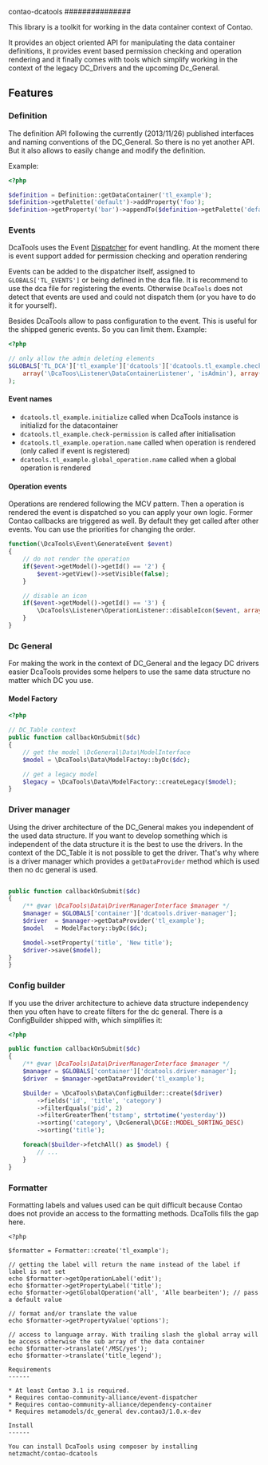 contao-dcatools
###############

This library is a toolkit for working in the data container context of Contao.

It provides an object oriented API for manipulating the data container definitions, it provides event based permission
checking and operation rendering and it finally comes with tools which simplify working in the context of the legacy
DC_Drivers and the upcoming Dc_General.

Features
------

### Definition ###

The definition API following the currently (2013/11/26) published interfaces and naming conventions of the DC_General. So
there is no yet another API. But it also allows to easily change and modify the definition.

Example:
```php
<?php

$definition = Definition::getDataContainer('tl_example');
$definition->getPalette('default')->addProperty('foo');
$definition->getProperty('bar')->appendTo($definition->getPalette('default'), 'foo', Definition::BEFORE);
```

### Events ###

DcaTools uses the Event [Dispatcher](https://github.com/contao-community-alliance/event-dispatcher) for event handling.
At the moment there is event support added for permission checking and operation rendering

Events can be added to the dispatcher itself, assigned to `GLOBALS['TL_EVENTS']` or being defined in the dca file. It is
recommend to use the dca file for registering the events. Otherwise `DcaTools` does not detect that events are used and
could not dispatch them (or you have to do it for yourself).

Besides DcaTools allow to pass configuration to the event. This is useful for the shipped generic events. So you can
limit them. Example:

```php
<?php

// only allow the admin deleting elements
$GLOBALS['TL_DCA']['tl_example']['dcatools']['dcatools.tl_example.check-permission'][] = array (
	array('\DcaToos\Listener\DataContainerListener', 'isAdmin'), array('act' => array('delete', 'deleteAll'))
);
```

#### Event names ####

 * `dcatools.tl_example.initialize` called when DcaTools instance is initializd for the datacontainer
 * `dcatools.tl_example.check-permission` is called after initialisation
 * `dcatools.tl_example.operation.name` called when operation is rendered (only called if event is registered)
 * `dcatools.tl_example.global_operation.name` called when a global operation is rendered


#### Operation events ###

Operations are rendered following the MCV pattern. Then a operation is rendered the event is dispatched so you can
apply your own logic. Former Contao callbacks are triggered as well. By default they get called after other events. You
can use the priorities for changing the order.

```php
function(\DcaTools\Event\GenerateEvent $event)
{
	// do not render the operation
	if($event->getModel()->getId() == '2') {
		$event->getView()->setVisible(false);
	}

	// disable an icon
	if($event->getModel()->getId() == '3') {
		\DcaTools\Listener\OperationListener::disableIcon($event, array('value' => true));
	}
}
```

### Dc General ###

For making the work in the context of DC_General and the legacy DC drivers easier DcaTools provides some helpers to use
the same data structure no matter which DC you use.

#### Model Factory ####
```php
<?php

// DC_Table context
public function callbackOnSubmit($dc)
{
	// get the model \DcGeneral\Data\ModelInterface
	$model = \DcaTools\Data\ModelFactoy::byDc($dc);

	// get a legacy model
	$legacy = \DcaTools\Data\ModelFactory::createLegacy($model);
}
```

### Driver manager ###

Using the driver architecture of the DC_General makes you independent of the used data structure. If you want to develop
something which is independent of the data structure it is the best to use the drivers. In the context of the DC_Table
it is not possible to get the driver. That's why where is a driver manager which provides a `getDataProvider` method which
is used then no dc general is used.

```php

public function callbackOnSubmit($dc)
{
	/** @var \DcaTools\Data\DriverManagerInterface $manager */
	$manager = $GLOBALS['container']['dcatools.driver-manager'];
	$driver	 = $manager->getDataProvider('tl_example');
	$model	 = ModelFactory::byDc($dc);

	$model->setProperty('title', 'New title');
	$driver->save($model);
}
}
```

### Config builder ###

If you use the driver architecture to achieve data structure independency then you often have to create filters for the
dc general. There is a ConfigBuilder shipped with, which simplifies it:

```php
<?php

public function callbackOnSubmit($dc)
{
	/** @var \DcaTools\Data\DriverManagerInterface $manager */
	$manager = $GLOBALS['container']['dcatools.driver-manager'];
    $driver	 = $manager->getDataProvider('tl_example');

    $builder = \DcaTools\Data\ConfigBuilder::create($driver)
    	->fields('id', 'title', 'category')
    	->filterEquals('pid', 2)
    	->filterGreaterThen('tstamp', strtotime('yesterday'))
    	->sorting('category', \DcGeneral\DCGE::MODEL_SORTING_DESC)
    	->sorting('title');

    foreach($builder->fetchAll() as $model) {
    	// ...
    }
}
```

### Formatter ###

Formatting labels and values used can be quit difficult because Contao does not provide an access to the formatting
methods. DcaTolls fills the gap here.

```
<?php

$formatter = Formatter::create('tl_example');

// getting the label will return the name instead of the label if label is not set
echo $formatter->getOperationLabel('edit');
echo $formatter->getPropertyLabel('title');
echo $formatter->getGlobalOperation('all', 'Alle bearbeiten'); // pass a default value

// format and/or translate the value
echo $formatter->getPropertyValue('options');

// access to language array. With trailing slash the global array will be access otherwise the sub array of the data container
echo $formatter->translate('/MSC/yes');
echo $formatter->translate('title_legend');

Requirements
------

* At least Contao 3.1 is required.
* Requires contao-community-alliance/event-dispatcher
* Requires contao-community-alliance/dependency-container
* Requires metamodels/dc_general dev.contao3/1.0.x-dev

Install
------

You can install DcaTools using composer by installing netzmacht/contao-dcatools
